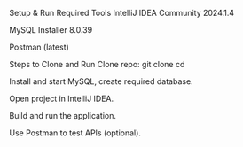 Setup & Run
Required Tools
IntelliJ IDEA Community 2024.1.4

MySQL Installer 8.0.39

Postman (latest)

Steps to Clone and Run
Clone repo:
git clone <repo-url>
cd <project-folder>

Install and start MySQL, create required database.

Open project in IntelliJ IDEA.

Build and run the application.

Use Postman to test APIs (optional).
